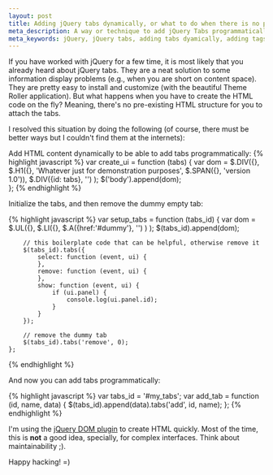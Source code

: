 ```yaml
---
layout: post
title: Adding jQuery tabs dynamically, or what to do when there is no pre-existing HTML for the tabs
meta_description: A way or technique to add jQuery Tabs programmatically, only with javascript, without requiring the HTML being present
meta_keywords: jQuery, jQuery tabs, adding tabs dyamically, adding tags programmatically
---
```

If you have worked with jQuery for a few time, it is most likely that you already heard 
about jQuery tabs.  They are a neat solution to some information display problems (e.g., when you
are short on content space). They are pretty easy to install and customize 
(with the beautiful Theme Roller application). But what happens when you have to create the HTML code on the 
fly?  Meaning, there's no pre-existing HTML structure for you to attach the tabs.

I resolved this situation by doing the following (of course, there must be better ways but 
I couldn't find them at the internets):

Add HTML content dynamically to be able to add tabs programmatically:
{% highlight javascript %}
    var create_ui = function (tabs) {
        var dom = $.DIV({},
            $.H1({}, 'Whatever just for demonstration purposes', $.SPAN({}, 'version 1.0')),
            $.DIV({id: tabs}, '')
        );
        $('body').append(dom);  
    };
{% endhighlight %}

<p>Initialize the tabs, and then remove the dummy empty tab:</p>

{% highlight javascript %}
    var setup_tabs = function (tabs_id) {
        var dom = $.UL({},
            $.LI({}, 
                $.A({href:'#dummy'}, '')
            )
        );
        $(tabs_id).append(dom);

        // this boilerplate code that can be helpful, otherwise remove it
        $(tabs_id).tabs({
            select: function (event, ui) {
            },
            remove: function (event, ui) {
            },
            show: function (event, ui) {
                if (ui.panel) {
                    console.log(ui.panel.id);
                }
            }
        });

        // remove the dummy tab
        $(tabs_id).tabs('remove', 0);
    };
{% endhighlight %}

<p>And now you can add tabs programmatically:</p>

{% highlight javascript %}
    var tabs_id = '#my_tabs';
    var add_tab = function (id, name, data) {
        $(tabs_id).append(data).tabs('add', id, name);
    };
{% endhighlight %}

<p>I'm using the <a href="http://mg.to/2006/02/27/easy-dom-creation-for-jquery-and-prototype">jQuery DOM plugin</a> 
to create HTML quickly. Most of the time, this is <strong>not</strong> a good idea, specially, for complex
interfaces. Think about maintainability ;).</p>

<p>Happy hacking! =)</p>

